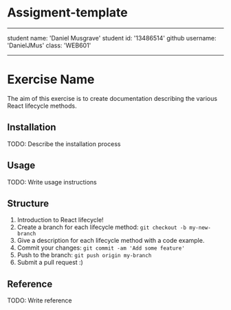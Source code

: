# Assigment-template

---
student name: 'Daniel Musgrave'
student id: '13486514'
github username: 'DanielJMus'
class: 'WEB601'

---

# Exercise Name

The aim of this exercise is to create documentation describing the various React lifecycle methods.

## Installation

TODO: Describe the installation process

## Usage

TODO: Write usage instructions

## Structure 

1. Introduction to React lifecycle!
2. Create a branch for each lifecycle method: `git checkout -b my-new-branch`
3. Give a description for each lifecycle method with a code example.
3. Commit your changes: `git commit -am 'Add some feature'`
4. Push to the branch: `git push origin my-branch`
5. Submit a pull request :) 


## Reference

TODO: Write reference
